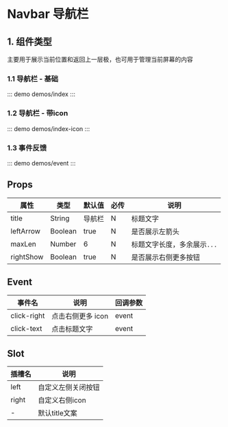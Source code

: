 # Navbar 导航栏

## 1. 组件类型
主要用于展示当前位置和返回上一层极，也可用于管理当前屏幕的内容

### 1.1 导航栏 - 基础

::: demo demos/index
:::

### 1.2 导航栏 - 带icon

::: demo demos/index-icon
:::

### 1.3 事件反馈

::: demo demos/event
:::

## Props

| 属性      | 类型    | 默认值 | 必传 | 说明                        |
| --------- | ------- | ------ | ---- | --------------------------- |
| title     | String  | 导航栏 | N    | 标题文字                    |
| leftArrow | Boolean | true   | N    | 是否展示左箭头              |
| maxLen    | Number  | 6      | N    | 标题文字长度，多余展示`...` |
| rightShow | Boolean  | true    | N    | 是否展示右侧更多按钮 |

## Event

| 事件名      | 说明              | 回调参数 |
| ----------- | ----------------- | -------- |
| click-right | 点击右侧更多 icon | event    |
| click-text  | 点击标题文字      | event    |

## Slot

| 插槽名 | 说明             |
| ------ | ---------------- |
| left   | 自定义左侧关闭按钮 |
| right   | 自定义右侧icon |
| -   | 默认title文案 |
